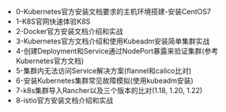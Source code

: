 - 0-Kubernetes官方安装文档要求的主机环境搭建-安装CentOS7
- 1-K8S官网快速体验K8S
- 2-Docker官方安装文档介绍和实战
- 3-Kubernetes官方文档介绍和使用Kubeadm安装简单集群实战
- 4-创建Deployment和Service通过NodePort暴露来验证集群(参考Kubernetes官方文档)
- 5-集群内无法访问Service解决方案(flannel和calico比对)
- 6-安装Kubernetes集群常见故障模拟(使用kubeadm安装)
- 7-k8s集群导入Rancher以及三个版本的比对(1.18, 1.20, 1.22)
- 8-istio官方安装文档介绍和实战